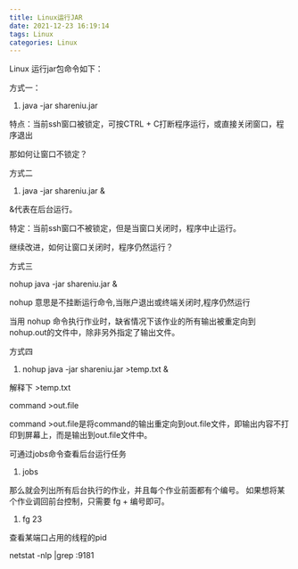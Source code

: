 ```yaml
---
title: Linux运行JAR
date: 2021-12-23 16:19:14
tags: Linux
categories: Linux
---
```

Linux 运行jar包命令如下：

方式一：

1. java -jar shareniu.jar

特点：当前ssh窗口被锁定，可按CTRL + C打断程序运行，或直接关闭窗口，程序退出

那如何让窗口不锁定？

方式二

1. java -jar shareniu.jar &

&代表在后台运行。

特定：当前ssh窗口不被锁定，但是当窗口关闭时，程序中止运行。

继续改进，如何让窗口关闭时，程序仍然运行？

方式三

nohup java -jar shareniu.jar &

nohup 意思是不挂断运行命令,当账户退出或终端关闭时,程序仍然运行

当用 nohup 命令执行作业时，缺省情况下该作业的所有输出被重定向到nohup.out的文件中，除非另外指定了输出文件。

方式四

1. nohup java -jar shareniu.jar >temp.txt &

解释下 >temp.txt

command >out.file

command >out.file是将command的输出重定向到out.file文件，即输出内容不打印到屏幕上，而是输出到out.file文件中。

可通过jobs命令查看后台运行任务

1. jobs

那么就会列出所有后台执行的作业，并且每个作业前面都有个编号。
 如果想将某个作业调回前台控制，只需要 fg + 编号即可。

1. fg 23

查看某端口占用的线程的pid

netstat -nlp |grep :9181